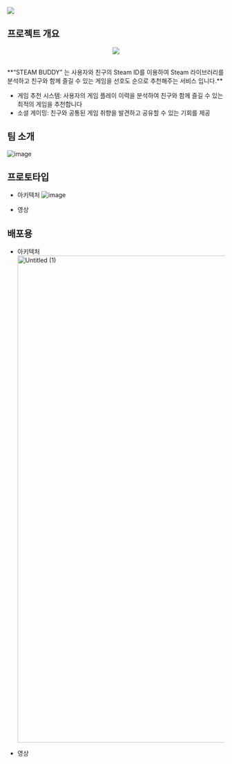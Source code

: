 <img src="https://capsule-render.vercel.app/api?type=waving&color=auto&height=300&section=header&text=STEAMBUDDY&fontSize=90&animation=fadeIn&fontAlignY=38" />

## 프로젝트 개요
<p align="center"><img src="https://github.com/boostcampaitech6/level2-3-recsys-finalproject-recsys-07/assets/102454481/f3e70b21-8e9c-4be9-a08a-d89256935ab2"></p>  
<br>
**“STEAM BUDDY” 는 사용자와 친구의 Steam ID를 이용하여 Steam 라이브러리를 분석하고 친구와 함께 즐길 수 있는 게임을 선호도 순으로 추천해주는 서비스 입니다.**

- 게임 추천 시스템: 사용자의 게임 플레이 이력을 분석하여 친구와 함께 즐길 수 있는 최적의 게임을 추천합니다
- 소셜 게이밍: 친구와 공통된 게임 취향을 발견하고 공유할 수 있는 기회를 제공

## 팀 소개
![image](https://github.com/boostcampaitech6/level2-3-recsys-finalproject-recsys-07/assets/102454481/d255d548-1c2c-4866-a8f2-d2f5ab5bdb74)


## 프로토타입

- 아키텍처
  ![image](https://github.com/boostcampaitech6/level2-3-recsys-finalproject-recsys-07/assets/102454481/7d419e6a-6f2b-4fe7-8981-faa367d427b8)


- 영상

## 배포용

- 아키텍처
  <img width="1127" alt="Untitled (1)" src="https://github.com/boostcampaitech6/level2-3-recsys-finalproject-recsys-07/assets/102454481/af54264f-9443-4d94-bcc6-e34169617b30">

- 영상
